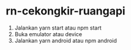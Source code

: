 # rn-cekongkir-ruangapi

1. Jalankan yarn start atau npm start
2. Buka emulator atau device
3. Jalankan yarn android atau npm android 
